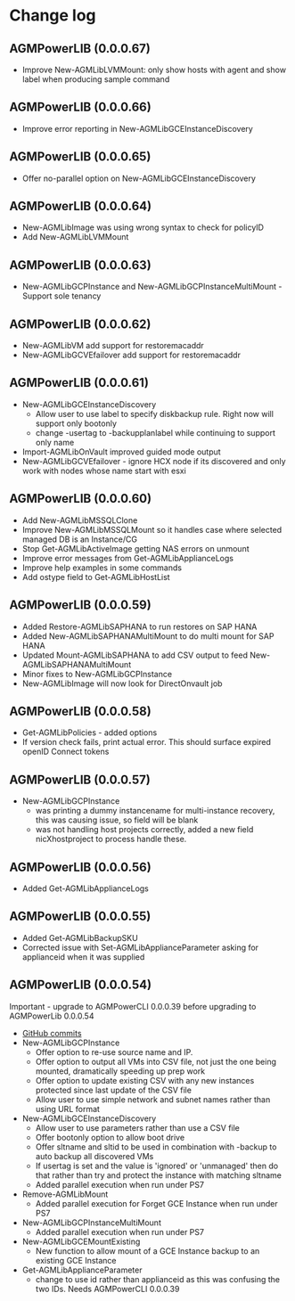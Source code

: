 # Change log
## AGMPowerLIB (0.0.0.67)
* Improve New-AGMLibLVMMount:  only show hosts with agent and show label when producing sample command

## AGMPowerLIB (0.0.0.66)
* Improve error reporting in New-AGMLibGCEInstanceDiscovery

## AGMPowerLIB (0.0.0.65)
* Offer no-parallel option on New-AGMLibGCEInstanceDiscovery

## AGMPowerLIB (0.0.0.64)
* New-AGMLibImage was using wrong syntax to check for policyID
* Add New-AGMLibLVMMount

## AGMPowerLIB (0.0.0.63)
* New-AGMLibGCPInstance and New-AGMLibGCPInstanceMultiMount - Support sole tenancy 

## AGMPowerLIB (0.0.0.62)
* New-AGMLibVM add support for restoremacaddr
* New-AGMLibGCVEfailover add support for restoremacaddr

## AGMPowerLIB (0.0.0.61)
* New-AGMLibGCEInstanceDiscovery
  * Allow user to use label to specify diskbackup rule.   Right now will support only bootonly
  * change -usertag to -backupplanlabel  while continuing to support only name
* Import-AGMLibOnVault improved guided mode output 
* New-AGMLibGCVEfailover - ignore HCX node if its discovered and only work with nodes whose name start with esxi

## AGMPowerLIB (0.0.0.60)
* Add New-AGMLibMSSQLClone
* Improve New-AGMLibMSSQLMount so it handles case where selected managed DB is an Instance/CG
* Stop Get-AGMLibActiveImage getting NAS errors on unmount
* Improve error messages from Get-AGMLibApplianceLogs
* Improve help examples in some commands
* Add ostype field to Get-AGMLibHostList

## AGMPowerLIB  (0.0.0.59)
* Added Restore-AGMLibSAPHANA to run restores on SAP HANA
* Added New-AGMLibSAPHANAMultiMount to do multi mount for SAP HANA
* Updated Mount-AGMLibSAPHANA to add CSV output to feed New-AGMLibSAPHANAMultiMount
* Minor fixes to New-AGMLibGCPInstance 
* New-AGMLibImage will now look for DirectOnvault job

## AGMPowerLIB  (0.0.0.58)
* Get-AGMLibPolicies - added options 
* If version check fails, print actual error.  This should surface expired openID Connect tokens 

## AGMPowerLIB  (0.0.0.57)
* New-AGMLibGCPInstance 
  * was printing a dummy instancename for multi-instance recovery, this was causing issue, so field will be blank
  * was not handling host projects correctly, added a new field nicXhostproject to process handle these.

## AGMPowerLIB  (0.0.0.56)
* Added Get-AGMLibApplianceLogs

## AGMPowerLIB  (0.0.0.55)
* Added Get-AGMLibBackupSKU
* Corrected issue with Set-AGMLibApplianceParameter asking for applianceid when it was supplied

## AGMPowerLIB  (0.0.0.54)
Important - upgrade to AGMPowerCLI 0.0.0.39 before upgrading to AGMPowerLib 0.0.0.54

* [GitHub commits](https://github.com/Actifio/AGMPowerLIB/commits/v0.0.0.54)
* New-AGMLibGCPInstance 
  * Offer option to re-use source name and IP. 
  * Offer option to output all VMs into CSV file, not just the one being mounted, dramatically speeding up prep work
  * Offer option to update existing CSV with any new instances protected since last update of the CSV file
  * Allow user to use simple network and subnet names rather than using URL format
* New-AGMLibGCEInstanceDiscovery
  * Allow user to use parameters rather than use a CSV file
  * Offer bootonly option to allow boot drive 
  * Offer sltname and sltid to be used in combination with -backup to auto backup all discovered VMs
  * If usertag is set and the value is 'ignored' or 'unmanaged' then do that rather than try and protect the instance with matching sltname
  * Added parallel execution when run under PS7
* Remove-AGMLibMount  
  * Added parallel execution for Forget GCE Instance when run under PS7
* New-AGMLibGCPInstanceMultiMount 
  * Added parallel execution when run under PS7
* New-AGMLibGCEMountExisting
  * New function to allow mount of a GCE Instance backup to an existing GCE Instance    
* Get-AGMLibApplianceParameter 
  * change to use id rather than applianceid as this was confusing the two IDs.  Needs AGMPowerCLI 0.0.0.39
